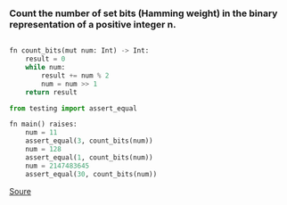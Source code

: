 ### Count the number of set bits (Hamming weight) in the binary representation of a positive integer n.
```python

fn count_bits(mut num: Int) -> Int:
	result = 0
	while num:
		result += num % 2
		num = num >> 1
	return result

from testing import assert_equal

fn main() raises:
	num = 11
	assert_equal(3, count_bits(num))
	num = 128
	assert_equal(1, count_bits(num))
	num = 2147483645
	assert_equal(30, count_bits(num))
```

[Soure](https://github.com/ratulb/mojo_programming/blob/main/codes/num_ones.md)
